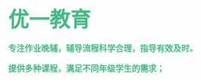 # <span style="font-size: 1.5em; font-weight: bold; color: #42b983;">优一教育</span>
<dev style="font-size: 1.2em; font-weight: bold; color: #42b983;">
专注作业晚辅，辅导流程科学合理，指导有效及时。

提供多种课程，满足不同年级学生的需求；

</dev>
